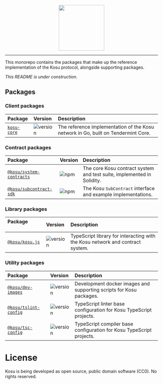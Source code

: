 <center>
    <img src="https://storage.googleapis.com/kosu-general-storage/kosu_logo.png" width="150px" >
</center>

---

This monorepo contains the packages that make up the reference implementation of the Kosu protocol, alongside supporting packages.

_This README is under construction._

## Packages

### Client packages

| Package |Version| Description |
|:-|:-|:-|
|[`kosu-core`](./packages/go-kosu)|![version](https://img.shields.io/badge/version-0.0.0-green.svg)|The reference implementation of the Kosu network in Go, built on Tendermint Core. |


### Contract packages

| Package &nbsp; &nbsp; &nbsp; &nbsp; &nbsp; &nbsp; |Version| Description |
|:-|:-|:-|
|[`@kosu/system-contracts`](./packages/kosu-system-contracts)|![npm](https://img.shields.io/npm/v/@kosu/subcontract-sdk.svg)|The core Kosu contract system and test suite, implemented in Solidity.|
|[`@kosu/subcontract-sdk`](./packages/kosu-sdk-contracts)|![npm](https://img.shields.io/npm/v/@kosu/subcontract-sdk.svg)|The Kosu `SubContract` interface and example implementations.|

### Library packages

| Package &nbsp; &nbsp; &nbsp; &nbsp; &nbsp; &nbsp; |Version| Description |
|:-|:-|:-|
|[`@kosu/kosu.js`](./packages/kosu.js)|![version](https://img.shields.io/badge/npm-v0.1.0-green.svg)|TypeScript library for interacting with the Kosu network and contract system.|

### Utility packages

| Package &nbsp; &nbsp; &nbsp; &nbsp; &nbsp; &nbsp; |Version| Description |
|:-|:-|:-|
|[`@kosu/dev-images`](./packages/dev-images)|![version](https://img.shields.io/badge/npm-v0.0.1-green.svg)|Development docker images and supporting scripts for Kosu packages. |
|[`@kosu/tslint-config`](./packages/tslint-config)|![version](https://img.shields.io/badge/npm-v0.0.2-green.svg)|TypeScript linter base configuration for Kosu TypeScript projects. |
|[`@kosu/tsc-config`](./packages/tsc-config)|![version](https://img.shields.io/badge/npm-v0.0.1-green.svg)|TypeScript compiler base configuration for Kosu TypeScript projects. |

# License

Kosu is being developed as open source, public domain software (CC0). No rights reserved.


